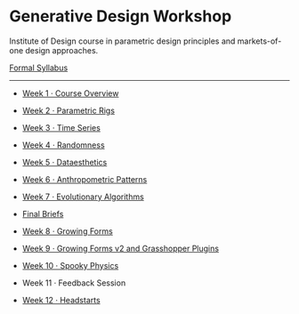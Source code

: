 # Generative Design Workshop

Institute of Design course in parametric design principles and markets-of-one design approaches.

[Formal Syllabus](generative-design-workshop.pdf)

-----

- [Week 1 · Course Overview](week01/README.md)
- [Week 2 · Parametric Rigs](week02/README.md)
- [Week 3 · Time Series](week03/README.md)
- [Week 4 · Randomness](week04/README.md)
- [Week 5 · Dataesthetics](week05/README.md)
- [Week 6 · Anthropometric Patterns](week06/README.md)
- [Week 7 · Evolutionary Algorithms](week07/README.md)

- [Final Briefs](briefs.md)

- [Week 8 · Growing Forms](week08/README.md)
- [Week 9 · Growing Forms v2 and Grasshopper Plugins](week09/README.md)
- [Week 10 · Spooky Physics](week10/README.md)
- Week 11 · Feedback Session
- [Week 12 · Headstarts](week12/README.md)